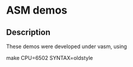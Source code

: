 # ASM demos

## Description

These demos were developed under vasm, using

make CPU=6502 SYNTAX=oldstyle


